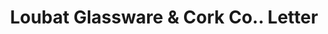 ---
doi: 10.7916/D86411RX
date_other: '1934'
date_other_textual: '1934'
form: correspondence
genre:
- Letters (correspondence)
name:
- Loubat Glassware & Cork Co.
object_in_context_url: https://biggert.cul.columbia.edu/items/view/ave_biggert_00321
subject_hierarchical_geographic:
- New Orleans, Louisiana, United States
subject_name:
- Loubat Glassware & Cork Co.
title: Loubat Glassware & Cork Co.. Letter
sort_title: Loubat Glassware & Cork Co.. Letter
call_number: ave_biggert_00321
coordinates:
- 29.95,-90.06666666666666
pid: ave_biggert_00321
identifiers: ave_biggert_00321
thumbnail: https://derivativo-2.library.columbia.edu/iiif/2/ldpd:344255/full/!256,256/0/native.jpg
permalink: "/items/ave_biggert_00321/"
layout: iiif-image-page
---